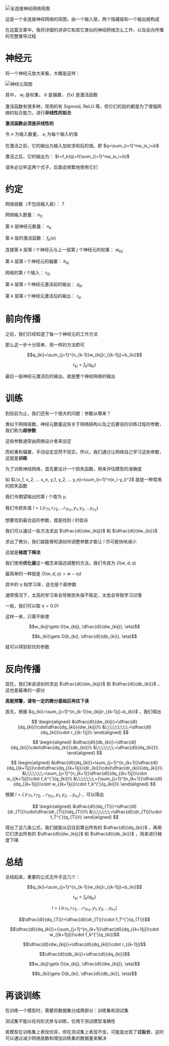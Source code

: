 ![全连接神经网络简图](/images/neural-network-structure.png)

这是一个全连接神经网络的简图，由一个输入层，两个隐藏层和一个输出层构成

在这篇文章中，我将详细的讲讲它和其它类似的神经网络怎么工作，以及反向传播的完整推导过程
# 神经元
将一个神经元放大来看，大概是这样：

![神经元简图](/images/neural-structure.png)

其中， $w_i$ 是权重， $b$ 是偏置， $f(x)$ 是激活函数

激活函数有很多种，常用的有 Sigmoid, ReLU 等，但它们的目的都是为了增强网络的拟合能力，进行**非线性的拟合**

**激活函数必须是非线性的**

令 $n$ 为输入数量， $x_i$ 为每个输入的值

在激活之前，它的输出为输入加权求和后的值。即 $q=\sum_{i=1}^nw_ix_i+b$

激活之后，它的输出为： $r=f_k(q)=f(\sum_{i=1}^nw_ix_i+b)$

请务必记牢这两个式子，后面会频繁地使用它们
# 约定
网络层数（不包括输入层）： $T$

网络输入数量： $n_0$

第 $k$ 层神经元数量： $n_k$

第 $k$ 层的激活函数： $f_k(x)$

连接第 $k$ 层第 $i$ 个神经元与上一层第 $j$ 个神经元的权重： $w_{kij}$

第 $k$ 层第 $i$ 个神经元的偏置： $b_{ki}$

网络的第 $i$ 个输入： $r_{0i}$

第 $k$ 层第 $i$ 个神经元激活前的输出： $q_{ki}$

第 $k$ 层第 $i$ 个神经元激活后的输出： $r_{ki}$
# 前向传播
之前，我们已经知道了每一个神经元的工作方法

那么这一步十分简单，用一样的方法即可

$$q_{ki}=\sum_{j=1}^{n_{k-1}}w_{kij}r_{{k-1}j}+b_{ki}$$

$$r_{ki}=f_k(q_{ki})$$

最后一层神经元激活后的输出，就是整个神经网络的输出
# 训练
到目前为止，我们还有一个很大的问题：参数从哪来？

类似于网络层数、神经元数量这些关于网络结构以及之后要说的训练过程的参数，我们称为**超参数**

这些参数通常由网络设计者来设定

而权重和偏置，手动设定显然不现实。所以，我们通过让网络自己学习这些参数，这就是**训练**

为了训练神经网络，首先要设计一个损失函数，用来评估模型的准确度

如 $L(x_1, x_2, ... x_n, y_1, y_2, ... y_n)=\sum_{i=1}^n(x_i-y_i)^2$ 就是一种常用的损失函数

我们令期望输出的第 $i$ 个值为 $y_i$

我们令损失值 $l=L(r_{T1}, r_{T2}, ... r_{Tn_T}, y_1, y_2, ... y_{n_T})$

想要找到最合适的参数，就是找到 $l$ 的低谷

我们可以通过一些方法求出 $\dfrac{dl}{dw_{kij}}$ 和 $\dfrac{dl}{dw_{bi}}$

求出了微分，我们就能够知道如何调整参数才能让 $l$ 尽可能快地减小

这就是**梯度下降法**

我们使用**优化器**这一概念来描述调整的方法，我们令其为 $O(w, d, \eta)$

最简单的一种就是 $O(w, d, \eta)=w-\eta d$

其中的 $\eta$ 指学习率，这也是个超参数

通常情况下，太高的学习率会导致损失值不稳定，太低会导致学习过慢

一般，我们可以取 $\eta=0.01$

这样一来，只需不断使

$$w_{kij}\gets O(w_{kij}, \dfrac{dl}{dw_{kij}}, \eta)$$

$$b_{ki}\gets O(b_{ki}, \dfrac{dl}{db_{ki}}, \eta)$$

就可以得到较优的参数
# 反向传播
现在，我们来说说如何求出 $\dfrac{dl}{dw_{kij}}$ 和 $\dfrac{dl}{db_{ki}}$ ，这也是最难的一部分

**高能预警，请有一定的微分基础后再往下读**

首先，根据 $q_{ki}=\sum_{j=1}^{n_{k-1}}w_{kij}r_{{k-1}j}+b_{ki}$ ，我们得出

$$
\begin{aligned}
&\dfrac{dl}{dw_{kij}}=\dfrac{dl}{dq_{ki}}\cdot\dfrac{dq_{ki}}{dw_{kij}}\\
&\;\;\;\;\;\;\;\;\;=\dfrac{dl}{dq_{ki}}\cdot r_{{k-1}j}\\
\end{aligned}
$$

$$
\begin{aligned}
&\dfrac{dl}{db_{ki}}=\dfrac{dl}{dq_{ki}}\cdot\dfrac{dq_{ki}}{db_{ki}}\\
&\;\;\;\;\;\;\;=\dfrac{dl}{dq_{ki}}\\
\end{aligned}
$$

$$
\begin{aligned}
&\dfrac{dl}{dq_{ki}}=\sum_{j=1}^{n_{k+1}}\dfrac{dl}{dq_{{k+1}j}}\cdot\dfrac{dq_{{k+1}j}}{dr_{ki}}\cdot\dfrac{dr_{ki}}{dq_{ki}}\\
&\;\;\;\;\;\;\;=\sum_{j=1}^{n_{k+1}}\dfrac{dl}{dq_{{k+1}j}}\cdot w_{{k+1}ji}\cdot f_k^{'}(q_{ki})\\
&\;\;\;\;\;\;\;=(\sum_{j=1}^{n_{k+1}}\dfrac{dl}{dq_{{k+1}j}}\cdot w_{{k+1}ji})\cdot f_k^{'}(q_{ki})\\
\end{aligned}
$$

根据 $l=L(r_{T1}, r_{T2}, ... r_{Tn_T}, y_1, y_2, ... y_{n_T})$ ，可以得出

$$
\begin{aligned}
&\dfrac{dl}{dq_{Ti}}=\dfrac{dl}{dr_{Ti}}\cdot\dfrac{dr_{Ti}}{dq_{Ti}}\\
&\;\;\;\;\;\;\;=\dfrac{dl}{dr_{Ti}}\cdot f_T^{'}(q_{Ti})\\
\end{aligned}
$$

得出了这几条公式，我们就能从后往前算出所有的 $\dfrac{dl}{dq_{ki}}$ ，再用它们求出所有的 $\dfrac{dl}{dw_{kij}}$ 和 $\dfrac{dl}{db_{ki}}$ ，用来进行梯度下降
# 总结
总结起来，重要的公式无外乎这几个：

$$q_{ki}=\sum_{j=1}^{n_{k-1}}w_{kij}r_{{k-1}j}+b_{ki}$$

$$r_{ki}=f_k(q_{ki})$$

$$l=L(r_{T1}, r_{T2}, ... r_{Tn_T}, y_1, y_2, ... y_{n_T})$$

$$\dfrac{dl}{dq_{Ti}}=\dfrac{dl}{dr_{Ti}}\cdot f_T^{'}(q_{Ti})$$

$$\dfrac{dl}{dq_{ki}}=(\sum_{j=1}^{n_{k+1}}\dfrac{dl}{dq_{{k+1}j}}\cdot w_{{k+1}ji})\cdot f_k^{'}(q_{ki})$$

$$\dfrac{dl}{dw_{kij}}=\dfrac{dl}{dq_{ki}}\cdot r_{{k-1}j}$$

$$\dfrac{dl}{db_{ki}}=\dfrac{dl}{dq_{ki}}$$

$$w_{kij}\gets O(w_{kij}, \dfrac{dl}{dw_{kij}}, \eta)$$

$$b_{ki}\gets O(b_{ki}, \dfrac{dl}{db_{ki}}, \eta)$$
# 再谈训练
在训练一个模型时，需要将数据集分成两部分：训练集和测试集

测试集不能以任何形式参与训练，仅用于测试模型准确性

若模型在训练集上表现优异，但在测试集上表现不佳，可能是出现了**过拟合**，这时可以通过减少网络层数和增加训练集的数据量来解决
